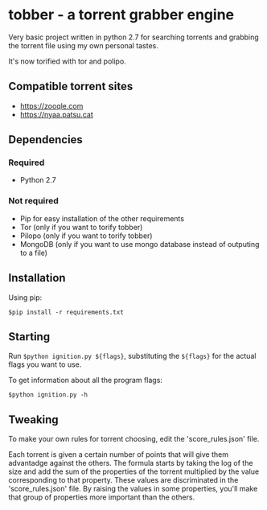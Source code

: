 # tobber - a torrent grabber engine

Very basic project written in python 2.7 for searching torrents and grabbing the torrent file using my own personal tastes.

It's now torified with tor and polipo.

## Compatible torrent sites
- https://zooqle.com
- https://nyaa.patsu.cat

## Dependencies
### Required
- Python 2.7

### Not required
- Pip for easy installation of the other requirements
- Tor (only if you want to torify tobber)
- Pilopo (only if you want to torify tobber)
- MongoDB (only if you want to use mongo database instead of outputing to a file)

## Installation

Using pip:

`$pip install -r requirements.txt`

## Starting

Run `$python ignition.py ${flags}`, substituting the `${flags}` for the actual flags you want to use.

To get information about all the program flags:

`$python ignition.py -h`

## Tweaking

To make your own rules for torrent choosing, edit the 'score_rules.json' file.

Each torrent is given a certain number of points that will give them advantadge against the others. The formula starts by taking the log of the size and add the sum of the properties of the torrent multiplied by the value corresponding to that property. These values are discriminated in the 'score_rules.json' file. By raising the values in some properties, you'll make that group of properties more important than the others.
